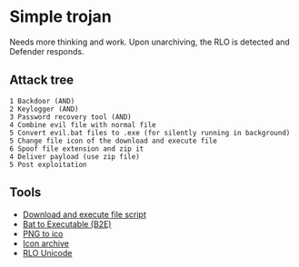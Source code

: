 # Simple trojan

Needs more thinking and work. Upon unarchiving, the RLO is detected and Defender responds.

## Attack tree
```text
1 Backdoor (AND)
2 Keylogger (AND)
3 Password recovery tool (AND)
4 Combine evil file with normal file
5 Convert evil.bat files to .exe (for silently running in background)
5 Change file icon of the download and execute file
6 Spoof file extension and zip it
4 Deliver payload (use zip file)
5 Post exploitation
```

## Tools

* [Download and execute file script](https://github.com/tymyrddin/nirridit/blob/main/deliver/download-and-execute.bat)
* [Bat to Executable (B2E)](https://github.com/tokyoneon/B2E/blob/master/Bat_To_Exe_Converter.zip)
* [PNG to ico](https://cloudconvert.com/png-to-ico)
* [Icon archive](https://iconarchive.com/)
* [RLO Unicode](https://unicode-explorer.com/c/202E)
